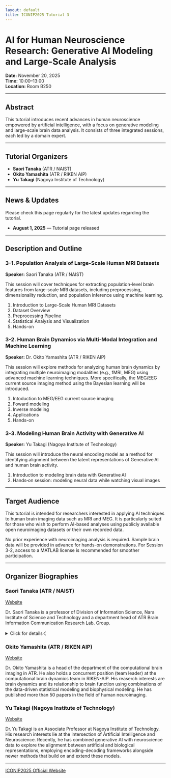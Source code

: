 ```yaml
---
layout: default
title: ICONIP2025 Tutorial 3
---
```


# AI for Human Neuroscience Research: Generative AI Modeling and Large-Scale Analysis

**Date:** November 20, 2025  
**Time:** 10:00–13:00  
**Location:** Room B250

---

## Abstract

This tutorial introduces recent advances in human neuroscience empowered by artificial intelligence, with a focus on generative modeling and large-scale brain data analysis. It consists of three integrated sessions, each led by a domain expert.

---

## Tutorial Organizers

- **Saori Tanaka** (ATR / NAIST)  
- **Okito Yamashita** (ATR / RIKEN AIP)  
- **Yu Takagi** (Nagoya Institute of Technology)

---

## News & Updates

Please check this page regularly for the latest updates regarding the tutorial.

- **August 1, 2025** — Tutorial page released

---

## Description and Outline

### 3-1. Population Analysis of Large-Scale Human MRI Datasets  
**Speaker:** Saori Tanaka (ATR / NAIST)

This session will cover techniques for extracting population-level brain features from large-scale MRI datasets, including preprocessing, dimensionality reduction, and population inference using machine learning.

1. Introduction to Large-Scale Human MRI Datasets  
2. Dataset Overview  
3. Preprocessing Pipeline  
4. Statistical Analysis and Visualization
5. Hands-on

### 3-2. Human Brain Dynamics via Multi-Modal Integration and Machine Learning 
**Speaker:** Dr. Okito Yamashita (ATR / RIKEN AIP)

This session will explore methods for analyzing human brain dynamics by integrating multiple neuroimaging modalities (e.g., fMRI, MEG) using advanced machine learning techniques. More specifically, the MEG/EEG current source imaging method using the Bayesian learning will be introduced.

1. Intoduction to MEG/EEG current source imaging
2. Foward modeling
3. Inverse modeling
4. Applications
5. Hands-on

### 3-3. Modeling Human Brain Activity with Generative AI  
**Speaker:** Yu Takagi (Nagoya Institute of Technology)

This session will introduce the neural encoding model as a method for identifying alignment between the latent representations of Generative AI and human brain activity.

1. Introduction to modeling brain data with Generative AI
2. Hands‑on session: modeling neural data while watching visual images

---

## Target Audience

This tutorial is intended for researchers interested in applying AI techniques to human brain imaging data such as MRI and MEG. It is particularly suited for those who wish to perform AI-based analyses using publicly available open neuroimaging datasets or their own recorded data. 

No prior experience with neuroimaging analysis is required. Sample brain data will be provided in advance for hands-on demonstrations. For Session 3-2, access to a MATLAB license is recommended for smoother participation.

---

## Organizer Biographies

### Saori Tanaka (ATR / NAIST)  

[Website](https://xsaori.github.io/)

Dr. Saori Tanaka is a professor of Division of Information Science, Nara Institute of Science and Technology and a department head of ATR Brain Information Communication Research Lab. Group.
<details>
<summary>Click for detailsく</summary>

Dr. Saori Tanaka began her research career in 2001 as a graduate student in computational neuroscience at the Nara Institute of Science and Technology (NAIST). Her early work contributed foundational computational models of human decision-making, particularly in the area of temporal discounting. Her 2004 publication in Nature Neuroscience on this topic has been cited over 1,000 times and has had a significant impact on the development of the field. In recognition of this achievement, she received the Best Paper Award, Best Research Award, and Encouragement Award from the Japan Neural Networks Society in 2005.

As data science rapidly advanced, Dr. Tanaka became increasingly interested in integrating hypothesis-driven and data-driven approaches. In recent years, she has played a leading role in several national neuroscience flagship projects funded by MEXT and AMED. In particular, she has spearheaded the construction of open-access MRI data repositories comprising thousands of patients with brain disorders (Tanaka et al., 2022, Scientific Data). Recognizing the need for improved infrastructure and policy, she has actively advocated for enhanced data-sharing practices in Japan.
</details>

### Okito Yamashita (ATR / RIKEN AIP)  

[Website](https://bicr.atr.jp/~oyamashi/?lang=en)

Dr. Okito Yamashita is a head of the department of the computational brain imaging in ATR. He also holds a concurrent position (team leader) at the computational brain dynamics team in RIKEN-AIP. His reaserch interests are brain dynamics and its relationship to brain function using combinations of the data-driven statistical modeling and biophysical modeling. He has published more than 50 papers in the field of human neuroimaging.


### Yu Takagi (Nagoya Institute of Technology)  

[Website](https://yu-takagi.github.io/)

Dr. Yu Takagi is an Associate Professor at Nagoya Institute of Technology. His research interests lie at the intersection of Artificial Intelligence and Neuroscience. Recently, he has combined generative AI with neuroscience data to explore the alignment between artificial and biological representations, employing encoding–decoding frameworks alongside newer methods that build on and extend these models.

---

[ICONIP2025 Official Website](https://iconip2025.org)